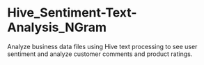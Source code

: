 # Hive_Sentiment-Text-Analysis_NGram
Analyze business data files using Hive text processing to see user sentiment and analyze customer comments and product ratings. 
